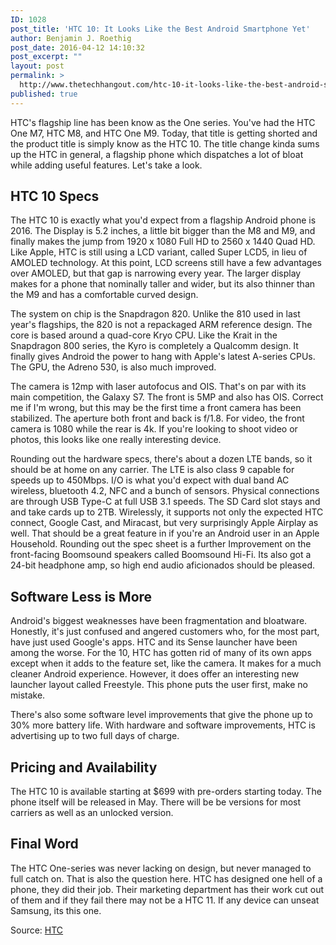 ```yaml
---
ID: 1028
post_title: 'HTC 10: It Looks Like the Best Android Smartphone Yet'
author: Benjamin J. Roethig
post_date: 2016-04-12 14:10:32
post_excerpt: ""
layout: post
permalink: >
  http://www.thetechhangout.com/htc-10-it-looks-like-the-best-android-smartphone-yet/
published: true
---
```

HTC's flagship line has been know as the One series.  You've had the HTC One M7, HTC M8, and HTC One M9.  Today, that title is getting shorted and the product title is simply know as the HTC 10.  The title change kinda sums up the HTC in general, a flagship phone which dispatches a lot of bloat while adding useful features.  Let's take a look.

## HTC 10 Specs
The HTC 10 is exactly what you'd expect from a flagship Android phone is 2016.  The Display is 5.2 inches, a little bit bigger than the M8 and M9, and finally makes the jump from 1920 x 1080 Full HD to 2560 x 1440 Quad HD.  Like Apple, HTC is still using a LCD variant, called Super LCD5, in lieu of AMOLED technology.  At this point, LCD screens still have a few advantages over AMOLED, but that gap is narrowing  every year.  The larger display makes for a phone that nominally taller and wider, but its also thinner than the M9 and has a comfortable curved design.

The system on chip is the Snapdragon 820.  Unlike the 810 used in last year's flagships, the 820 is not a repackaged ARM reference design.  The core is based around a quad-core Kryo CPU.  Like the Krait in the Snapdragon 800 series, the Kyro is completely a Qualcomm design. It finally gives Android the power to hang with Apple's latest A-series CPUs.  The GPU, the Adreno 530, is also much improved.

The camera is 12mp with laser autofocus and OIS.  That's on par with its main competition, the Galaxy S7.  The front is 5MP and also has OIS.  Correct me if I'm wrong, but this may be the first time a front camera has been stabilized.  The aperture both front and back is f/1.8.  For video, the front camera is 1080 while the rear is 4k.  If you're looking to shoot video or photos, this looks like one really interesting device.

Rounding out the hardware specs, there's about a dozen LTE bands, so it should be at home on any carrier. The LTE is also class 9 capable for speeds up to 450Mbps.  I/O is what you'd expect with dual band AC wireless, bluetooth 4.2, NFC and a bunch of sensors.  Physical connections are through USB Type-C at full USB 3.1 speeds.  The SD Card slot stays and and take cards up to 2TB.  Wirelessly, it supports not only the expected HTC connect, Google Cast, and Miracast, but very surprisingly Apple Airplay as well.  That should be a great feature in if you're an Android user in an Apple Household.  Rounding out the spec sheet is a further Improvement on the front-facing Boomsound speakers called Boomsound Hi-Fi.  Its also got a 24-bit headphone amp, so high end audio aficionados should be pleased.

## Software Less is More
Android's biggest weaknesses have been fragmentation and bloatware.  Honestly, it's just confused and angered customers who, for the most part, have just used Google's apps. HTC and its Sense launcher have been among the worse.  For the 10, HTC has gotten rid of many of its own apps except when it adds to the feature set, like the camera.  It makes for a much cleaner Android experience.  However, it does offer an interesting new launcher layout called Freestyle.  This phone puts the user first, make no mistake.

There's also some software level improvements that give the phone up to 30% more battery life.  With hardware and software improvements, HTC is advertising up to two full days of charge.

## Pricing and Availability
The HTC 10 is available starting at $699 with pre-orders starting today.  The phone itself will be released in May.  There will be be versions for most carriers as well as an unlocked version.

## Final Word
The HTC One-series was never lacking on design, but never managed to full catch on.  That is also the question here.  HTC has designed one hell of a phone, they did their job.  Their marketing department has their work cut out of them and if they fail there may not be a HTC 11.  If any device can unseat Samsung, its this one.

Source: [HTC](http://blog.htc.com/2016/04/introducing-our-newest-flagship-the-htc-10/)